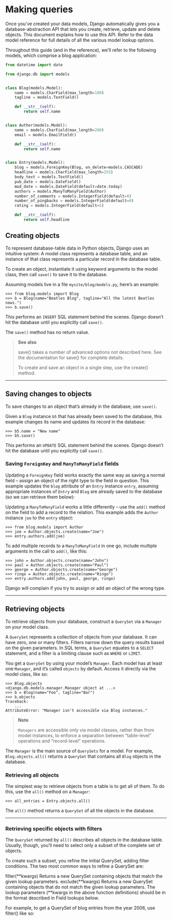 # Making queries

Once you’ve created your data models, Django automatically gives you a database-abstraction API that lets you create, retrieve, update and delete objects. This document explains how to use this API. Refer to the data model reference for full details of all the various model lookup options.

Throughout this guide (and in the reference), we’ll refer to the following models, which comprise a blog application:

```python
from datetime import date

from django.db import models


class Blog(models.Model):
    name = models.CharField(max_length=100)
    tagline = models.TextField()

    def __str__(self):
        return self.name


class Author(models.Model):
    name = models.CharField(max_length=200)
    email = models.EmailField()

    def __str__(self):
        return self.name


class Entry(models.Model):
    blog = models.ForeignKey(Blog, on_delete=models.CASCADE)
    headline = models.CharField(max_length=255)
    body_text = models.TextField()
    pub_date = models.DateField()
    mod_date = models.DateField(default=date.today)
    authors = models.ManyToManyField(Author)
    number_of_comments = models.IntegerField(default=0)
    number_of_pingbacks = models.IntegerField(default=0)
    rating = models.IntegerField(default=5)

    def __str__(self):
        return self.headline
```

## Creating objects

To represent database-table data in Python objects, Django uses an intuitive system: A model class represents a database table, and an instance of that class represents a particular record in the database table.

To create an object, instantiate it using keyword arguments to the model class, then call `save()` to save it to the database.

Assuming models live in a file `mysite/blog/models.py`, here’s an example:

```pycon
>>> from blog.models import Blog
>>> b = Blog(name="Beatles Blog", tagline="All the latest Beatles news.")
>>> b.save()
```

This performs an `INSERT` SQL statement behind the scenes. Django doesn’t hit the database until you explicitly call `save()`.

The `save()` method has no return value.

> **See also**
>
> save() takes a number of advanced options not described here. See the documentation for save() for complete details.
>
> To create and save an object in a single step, use the create() method.

---
## Saving changes to objects

To save changes to an object that’s already in the database, use `save()`.

Given a `Blog` instance `b5` that has already been saved to the database, this example changes its name and updates its record in the database:

```pycon
>>> b5.name = "New name"
>>> b5.save()
```

This performs an `UPDATE` SQL statement behind the scenes. Django doesn’t hit the database until you explicitly call `save()`.

### Saving `ForeignKey` and `ManyToManyField` fields

Updating a `ForeignKey` field works exactly the same way as saving a normal field – assign an object of the right type to the field in question. This example updates the `blog` attribute of an `Entry` instance `entry`, assuming appropriate instances of `Entry` and `Blog` are already saved to the database (so we can retrieve them below):

Updating a `ManyToManyField` works a little differently – use the `add()` method on the field to add a record to the relation. This example adds the `Author` instance `joe` to the `entry` object:

```pycon
>>> from blog.models import Author
>>> joe = Author.objects.create(name="Joe")
>>> entry.authors.add(joe)
```

To add multiple records to a `ManyToManyField` in one go, include multiple arguments in the call to `add()`, like this:

```pycon
>>> john = Author.objects.create(name="John")
>>> paul = Author.objects.create(name="Paul")
>>> george = Author.objects.create(name="George")
>>> ringo = Author.objects.create(name="Ringo")
>>> entry.authors.add(john, paul, george, ringo)
```

Django will complain if you try to assign or add an object of the wrong type.

---
## Retrieving objects

To retrieve objects from your database, construct a `QuerySet` via a `Manager` on your model class.

A `QuerySet` represents a collection of objects from your database. It can have zero, one or many filters. Filters narrow down the query results based on the given parameters. In SQL terms, a `QuerySet` equates to a `SELECT` statement, and a filter is a limiting clause such as `WHERE` or `LIMIT`.

You get a `QuerySet` by using your model’s `Manager`. Each model has at least one `Manager`, and it’s called `objects` by default. Access it directly via the model class, like so:

```pycon
>>> Blog.objects
<django.db.models.manager.Manager object at ...>
>>> b = Blog(name="Foo", tagline="Bar")
>>> b.objects
Traceback:
    ...
AttributeError: "Manager isn't accessible via Blog instances."
```

> **Note**
>
> `Managers` are accessible only via model classes, rather than from model instances, to enforce a separation between “table-level” operations and “record-level” operations.

The `Manager` is the main source of `QuerySets` for a model. For example, `Blog.objects.all()` returns a `QuerySet` that contains all `Blog` objects in the database.

### Retrieving all objects

The simplest way to retrieve objects from a table is to get all of them. To do this, use the `all()` method on a `Manager`:

```pycon
>>> all_entries = Entry.objects.all()
```

The `all()` method returns a `QuerySet` of all the objects in the database.

---
### Retrieving specific objects with filters

The `QuerySet` returned by `all()` describes all objects in the database table. Usually, though, you’ll need to select only a subset of the complete set of objects.

To create such a subset, you refine the initial QuerySet, adding filter conditions. The two most common ways to refine a QuerySet are:

filter(**kwargs)
Returns a new QuerySet containing objects that match the given lookup parameters.
exclude(**kwargs)
Returns a new QuerySet containing objects that do not match the given lookup parameters.
The lookup parameters (**kwargs in the above function definitions) should be in the format described in Field lookups below.

For example, to get a QuerySet of blog entries from the year 2006, use filter() like so: